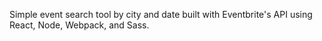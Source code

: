 Simple event search tool by city and date built with Eventbrite's API using React, Node, Webpack, and Sass. 
